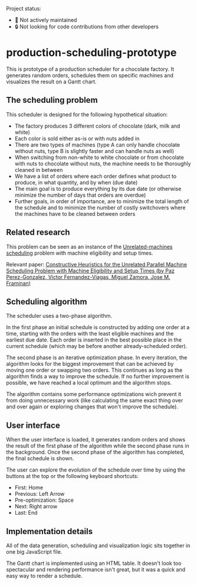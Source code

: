 Project status:

-   🛑 Not actively maintained
-   🔒 Not looking for code contributions from other developers

# production-scheduling-prototype

This is prototype of a production scheduler for a chocolate factory. It generates random orders, schedules them on specific machines and visualizes the result on a Gantt chart.

## The scheduling problem

This scheduler is designed for the following hypothetical situation:

- The factory produces 3 different colors of chocolate (dark, milk and white)
- Each color is sold either as-is or with nuts added in
- There are two types of machines (type A can only handle chocolate without nuts, type B is slightly faster and can handle nuts as well)
- When switching from non-white to white chocolate or from chocolate with nuts to chocolate without nuts, the machine needs to be thoroughly cleaned in between
- We have a list of orders where each order defines what product to produce, in what quantity, and by when (due date)
- The main goal is to produce everything by its due date (or otherwise minimize the number of days that orders are overdue)
- Further goals, in order of importance, are to minimize the total length of the schedule and to minimize the number of costly switchovers where the machines have to be cleaned between orders

## Related research

This problem can be seen as an instance of the [Unrelated-machines scheduling](https://en.wikipedia.org/wiki/Unrelated-machines_scheduling) problem with machine eligibility
and setup times.

Relevant paper: [Constructive Heuristics for the Unrelated Parallel
Machine Scheduling Problem with Machine Eligibility
and Setup Times (by Paz Perez-Gonzalez, Victor Fernandez-Viagas, Miguel Zamora, Jose M. Framinan)](https://idus.us.es/bitstream/handle/11441/96686/main.pdf?sequence=1)

## Scheduling algorithm

The scheduler uses a two-phase algorithm.

In the first phase an initial schedule is constructed by adding one order at a time, starting with the orders with the least eligible machines and the earliest due date.
Each order is inserted in the best possible place in the current schedule (which may be before another already-scheduled order).

The second phase is an iterative optimization phase.
In every iteration, the algorithm looks for the biggest improvement that can be achieved by moving one order or swapping two orders.
This continues as long as the algorithm finds a way to improve the schedule.
If no further improvement is possible, we have reached a local optimum and the algorithm stops.

The algorithm contains some performance optimizations wich prevent it from doing unnecessary work (like calculating the same exact thing over and over again or exploring changes that won't improve the schedule).

## User interface

When the user interface is loaded, it generates random orders and shows the result of the first phase of the algorithm while the second phase runs in the background.
Once the second phase of the algorithm has completed, the final schedule is shown.

The user can explore the evolution of the schedule over time by using the buttons at the top or the following keyboard shortcuts:

- First: Home
- Previous: Left Arrow
- Pre-optimization: Space
- Next: Right arrow
- Last: End

## Implementation details

All of the data generation, scheduling and visualization logic sits together in one big JavaScript file.

The Gantt chart is implemented using an HTML table.
It doesn't look too spectacular and rendering performance isn't great, but it was a quick and easy way to render a schedule.
